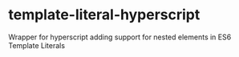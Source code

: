 # template-literal-hyperscript
Wrapper for hyperscript adding support for nested elements in ES6 Template Literals
